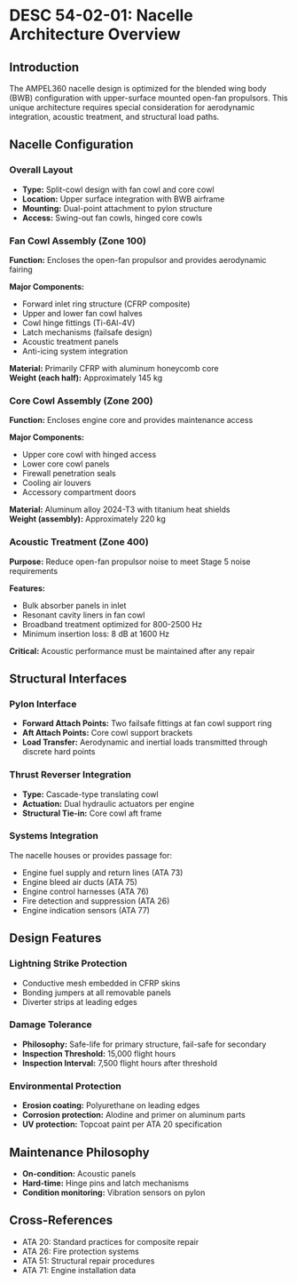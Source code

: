 # DESC 54-02-01: Nacelle Architecture Overview

## Introduction
The AMPEL360 nacelle design is optimized for the blended wing body (BWB) configuration with upper-surface mounted open-fan propulsors. This unique architecture requires special consideration for aerodynamic integration, acoustic treatment, and structural load paths.

## Nacelle Configuration

### Overall Layout
- **Type:** Split-cowl design with fan cowl and core cowl
- **Location:** Upper surface integration with BWB airframe
- **Mounting:** Dual-point attachment to pylon structure
- **Access:** Swing-out fan cowls, hinged core cowls

### Fan Cowl Assembly (Zone 100)
**Function:** Encloses the open-fan propulsor and provides aerodynamic fairing

**Major Components:**
- Forward inlet ring structure (CFRP composite)
- Upper and lower fan cowl halves
- Cowl hinge fittings (Ti-6Al-4V)
- Latch mechanisms (failsafe design)
- Acoustic treatment panels
- Anti-icing system integration

**Material:** Primarily CFRP with aluminum honeycomb core  
**Weight (each half):** Approximately 145 kg

### Core Cowl Assembly (Zone 200)
**Function:** Encloses engine core and provides maintenance access

**Major Components:**
- Upper core cowl with hinged access
- Lower core cowl panels
- Firewall penetration seals
- Cooling air louvers
- Accessory compartment doors

**Material:** Aluminum alloy 2024-T3 with titanium heat shields  
**Weight (assembly):** Approximately 220 kg

### Acoustic Treatment (Zone 400)
**Purpose:** Reduce open-fan propulsor noise to meet Stage 5 noise requirements

**Features:**
- Bulk absorber panels in inlet
- Resonant cavity liners in fan cowl
- Broadband treatment optimized for 800-2500 Hz
- Minimum insertion loss: 8 dB at 1600 Hz

**Critical:** Acoustic performance must be maintained after any repair

## Structural Interfaces

### Pylon Interface
- **Forward Attach Points:** Two failsafe fittings at fan cowl support ring
- **Aft Attach Points:** Core cowl support brackets
- **Load Transfer:** Aerodynamic and inertial loads transmitted through discrete hard points

### Thrust Reverser Integration
- **Type:** Cascade-type translating cowl
- **Actuation:** Dual hydraulic actuators per engine
- **Structural Tie-in:** Core cowl aft frame

### Systems Integration
The nacelle houses or provides passage for:
- Engine fuel supply and return lines (ATA 73)
- Engine bleed air ducts (ATA 75)
- Engine control harnesses (ATA 76)
- Fire detection and suppression (ATA 26)
- Engine indication sensors (ATA 77)

## Design Features

### Lightning Strike Protection
- Conductive mesh embedded in CFRP skins
- Bonding jumpers at all removable panels
- Diverter strips at leading edges

### Damage Tolerance
- **Philosophy:** Safe-life for primary structure, fail-safe for secondary
- **Inspection Threshold:** 15,000 flight hours
- **Inspection Interval:** 7,500 flight hours after threshold

### Environmental Protection
- **Erosion coating:** Polyurethane on leading edges
- **Corrosion protection:** Alodine and primer on aluminum parts
- **UV protection:** Topcoat paint per ATA 20 specification

## Maintenance Philosophy
- **On-condition:** Acoustic panels
- **Hard-time:** Hinge pins and latch mechanisms
- **Condition monitoring:** Vibration sensors on pylon

## Cross-References
- ATA 20: Standard practices for composite repair
- ATA 26: Fire protection systems
- ATA 51: Structural repair procedures
- ATA 71: Engine installation data
